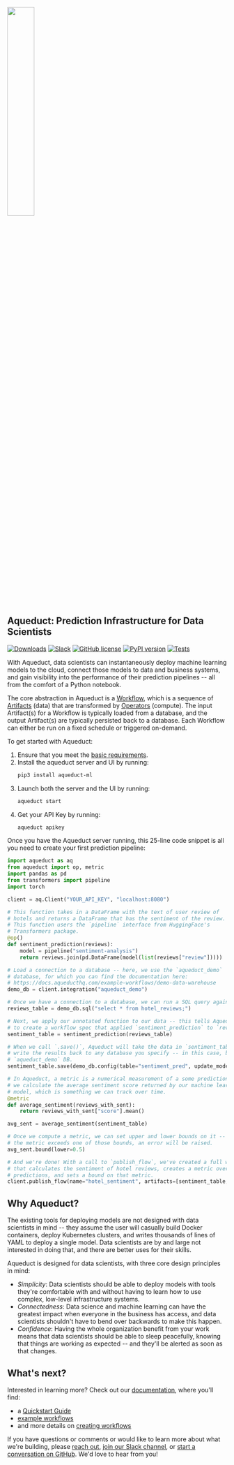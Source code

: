 [<img src="https://user-images.githubusercontent.com/867892/172955552-f1f29c80-713f-41e9-af0c-7d7c8ee622f0.jpg" width= "35%" />](https://www.aqueducthq.com)

## Aqueduct: Prediction Infrastructure for Data Scientists

[![Downloads](https://pepy.tech/badge/aqueduct-ml/month)](https://pypi.org/project/aqueduct-ml/)
[![Slack](https://img.shields.io/static/v1.svg?label=chat&message=on%20slack&color=27b1ff&style=flat)](https://join.slack.com/t/aqueductusers/shared_invite/zt-11hby91cx-cpmgfK0qfXqEYXv25hqD6A)
[![GitHub license](https://img.shields.io/badge/License-Apache_2.0-blue.svg)](https://github.com/aqueducthq/aqueduct/blob/master/LICENSE)
[![PyPI version](https://badge.fury.io/py/aqueduct-ml.svg)](https://pypi.org/project/aqueduct-ml/)
[![Tests](https://github.com/aqueducthq/aqueduct/actions/workflows/integration-tests.yml/badge.svg)](https://github.com/aqueducthq/aqueduct/actions/workflows/integration-tests.yml)

With Aqueduct, data scientists can instantaneously deploy machine learning models to the cloud, connect those models to data and business systems, and gain visibility into the performance of their prediction pipelines -- all from the comfort of a Python notebook. 

The core abstraction in Aqueduct is a [Workflow](https://docs.aqueducthq.com/workflows), which is a sequence of [Artifacts](https://docs.aqueducthq.com/artifacts) (data) that are transformed by [Operators](https://docs.aqueducthq.com/operators) (compute). 
The input Artifact(s) for a Workflow is typically loaded from a database, and the output Artifact(s) are typically persisted back to a database. 
Each Workflow can either be run on a fixed schedule or triggered on-demand. 

To get started with Aqueduct:
1. Ensure that you meet the [basic requirements](https://docs.aqueducthq.com/installation-and-deployment/installing-aqueduct).
2. Install the aqueduct server and UI by running: 
    ```bash
    pip3 install aqueduct-ml
    ```
3. Launch both the server and the UI by running: 
    ```bash
    aqueduct start
    ```
4. Get your API Key by running:
    ```bash
    aqueduct apikey
    ```

Once you have the Aqueduct server running, this 25-line code snippet is all you need to create your first prediction pipeline:

```python
import aqueduct as aq
from aqueduct import op, metric
import pandas as pd
from transformers import pipeline
import torch

client = aq.Client("YOUR_API_KEY", "localhost:8080")

# This function takes in a DataFrame with the text of user review of
# hotels and returns a DataFrame that has the sentiment of the review.
# This function users the `pipeline` interface from HuggingFace's 
# Transformers package. 
@op()
def sentiment_prediction(reviews):
    model = pipeline("sentiment-analysis")
    return reviews.join(pd.DataFrame(model(list(reviews["review"]))))

# Load a connection to a database -- here, we use the `aqueduct_demo`
# database, for which you can find the documentation here:
# https://docs.aqueducthq.com/example-workflows/demo-data-warehouse
demo_db = client.integration("aqueduct_demo")

# Once we have a connection to a database, we can run a SQL query against it.
reviews_table = demo_db.sql("select * from hotel_reviews;")

# Next, we apply our annotated function to our data -- this tells Aqueduct 
# to create a workflow spec that applied `sentiment_prediction` to `reviews_table`.
sentiment_table = sentiment_prediction(reviews_table)

# When we call `.save()`, Aqueduct will take the data in `sentiment_table` and 
# write the results back to any database you specify -- in this case, back to the 
# `aqueduct_demo` DB.
sentiment_table.save(demo_db.config(table="sentiment_pred", update_mode="replace"))

# In Aqueduct, a metric is a numerical measurement of a some predictions. Here, 
# we calculate the average sentiment score returned by our machine learning 
# model, which is something we can track over time.
@metric
def average_sentiment(reviews_with_sent):
    return reviews_with_sent["score"].mean()

avg_sent = average_sentiment(sentiment_table)

# Once we compute a metric, we can set upper and lower bounds on it -- if 
# the metric exceeds one of those bounds, an error will be raised.
avg_sent.bound(lower=0.5)

# And we're done! With a call to `publish_flow`, we've created a full workflow
# that calculates the sentiment of hotel reviews, creates a metric over those
# predictions, and sets a bound on that metric.
client.publish_flow(name="hotel_sentiment", artifacts=[sentiment_table, avg_sent])
```

## Why Aqueduct?

The existing tools for deploying models are not designed with data scientists in mind -- they assume the user will casually build Docker containers, deploy Kubernetes clusters, and writes thousands of lines of YAML to deploy a single model. 
Data scientists are by and large not interested in doing that, and there are better uses for their skills.

Aqueduct is designed for data scientists, with three core design principles in mind:
* *Simplicity*: Data scientists should be able to deploy models with tools they're comfortable with and without having to learn how to use complex, low-level infrastructure systems.
* *Connectedness*: Data science and machine learning can have the greatest impact when everyone in the business has access, and data scientists shouldn't have to bend over backwards to make this happen.
* *Confidence*: Having the whole organization benefit from your work means that data scientists should be able to sleep peacefully, knowing that things are working as expected -- and they'll be alerted as soon as that changes.

## What's next?

Interested in learning more? Check out our [documentation](https://docs.aqueducthq.com/), where you'll find:
* a [Quickstart Guide](https://docs.aqueducthq.com/quickstart-guide)
* [example workflows](https://docs.aqueducthq.com/example-workflows)
* and more details on [creating workflows](https://docs.aqueducthq.com/workflows)

If you have questions or comments or would like to learn more about what we're
building, please [reach out](mailto:hello@aqueducthq.com), [join our Slack
channel](https://join.slack.com/t/aqueductusers/shared_invite/zt-11hby91cx-cpmgfK0qfXqEYXv25hqD6A), or [start a conversation on GitHub](https://github.com/aqueducthq/aqueduct/issues/new).
We'd love to hear from you!
